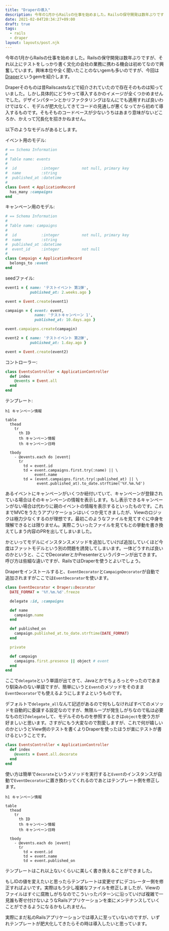 ```yaml
---
title: "Draperの導入"
description: 今年の1月からRailsの仕事を始めました。Railsの保守開発は数年ぶりですが、それ以上にテストをしっかり書く文化の会社の業務に携わる機会は初めてなので興奮しています。興味本位や全く聞いたことのないgemも多いのですが、今回はDraperというgemを紹介します。
date: 2021-02-04T20:34:27+09:00
draft: true
tags:
  - rails
  - draper
layout: layouts/post.njk
---
```


今年の1月からRailsの仕事を始めました。Railsの保守開発は数年ぶりですが、それ以上にテストをしっかり書く文化の会社の業務に携わる機会は初めてなので興奮しています。興味本位や全く聞いたことのないgemも多いのですが、今回は[Draper](https://github.com/drapergem/draper)というgemを紹介します。

<!--more-->

Draperそのものは昔Railscastsなどで紹介されていたので存在そのものは知っていました。しかし具体的にどうやって導入するかのイメージが全くつかめませんでした。デザインパターンとかリファクタリングはなんにでも適用すれば良いわけではなく、モデルが肥大化してきてコードの見通しが悪くなってから初めて導入するものです。そもそものコードベースが少ないうちはあまり意味がないどころか、かえって冗長化を招きかねません。

以下のようなモデルがあるとします。

イベント用のモデル:

```ruby
# == Schema Information
#
# Table name: events
#
#  id           :integer          not null, primary key
#  name         :string
#  published_at :datetime
#
class Event < ApplicationRecord
  has_many :campaigns
end
```

キャンペーン用のモデル:

```ruby
# == Schema Information
#
# Table name: campaigns
#
#  id           :integer          not null, primary key
#  name         :string
#  published_at :datetime
#  event_id     :integer          not null
#
class Campaign < ApplicationRecord
  belongs_to :event
end
```

seedファイル:

```ruby
event1 = { name: 'テストイベント 第1弾',
           published_at: 2.weeks.ago }

event = Event.create(event1)

campaign = { event: event,
             name: 'テストキャンペーン 1',
             published_at: 10.days.ago }

event.campaigns.create(campagin)

event2 = { name: 'テストイベント 第2弾',
           published_at: 1.day.ago }

event = Event.create(event2)
```

コントローラー:

```ruby
class EventsController < ApplicationController
  def index
    @events = Event.all
  end
end
```

テンプレート:

```pug
h1 キャンペーン情報

table
  thead
    tr
      th ID
      th キャンペーン情報
      th キャンペーン日時

  tbody
    - @events.each do |event|
      tr
        td = event.id
        td = event.campaigns.first.try(:name) || \
             event.name
        td = (event.campaigns.first.try(:published_at) || \
              event.published_at).to_date.strftime('%Y.%m.%d')
```

あるイベントにキャンペーンがいくつか紐付いていて、キャンペーンが登録されている場合はそのキャンペーンの情報を表示します。もし表示できるキャンペーンがない場合は代わりに親のイベントの情報を表示するといったものです。これまでMVCをうたうアプリケーションはいくつか見てきましたが、Viewのロジックは極力少なくするのが理想です。最初このようなファイルを見てすぐに中身を理解できるとは限りません。実際こういったファイルを見てもとの挙動を書き換えてしまう内容のPRを出してしまいました。

かといってモデルにインスタンスメソッドを追加していけば追加していくほど今度はファットモデルという別の問題を誘発してしまいます。一体どうすれば良いのかというと、ここでDecoraterとかPresenterというパターンが出てきます。呼び方は些細な違いですが、RailsではDraperを使うとよいでしょう。

Draperをインストールすると、`EventDecorator`と`CampaignDecorator`が自動で追加されますがここでは`EventDecorator`を使います。

```ruby
class EventDecorator < Draper::Decorator
  DATE_FORMAT = '%Y.%m.%d'.freeze

  delegate :id, :campaigns

  def name
    campaign.name
  end

  def published_on
    campaign.published_at.to_date.strftime(DATE_FORMAT)
  end

  private

  def campaign
    campaigns.first.presence || object # event
  end
end
```

ここで`delegate`という単語が出てきて、Javaとかでちょろっとやったのであまり馴染みのない単語ですが、簡単にいうと`Event`のメソッドをそのまま`EventDecorator`でも使えるようにしますよというものです。

デフォルトで`delegate_all`なんて記述があるので何もしなければすべてのメソッドを自動的に委譲する設定なのですが、無限ループが発生しがちなので私は必要なものだけ`delegate`して、モデルそのものを参照するときは`object`を使う方が好ましいと思います。さすがにもう大変なので割愛しますが、これで何が嬉しいのかというとView側のテストを書くよりDraperを使ったほうが楽にテストが書けるということです。

```ruby
class EventsController < ApplicationController
  def index
    @events = Event.all.decorate
  end
end
```

使い方は簡単で`decorate`というメソッドを実行すると`Event`のインスタンスが自動で`EventDecorator`に置き換わってくれるのであとはテンプレート側を修正します。

```pug
h1 キャンペーン情報

table
  thead
    tr
      th ID
      th キャンペーン情報
      th キャンペーン日時

  tbody
    - @events.each do |event|
      tr
        td = event.id
        td = event.name
        td = event.published_on
```

テンプレートはこれ以上ないくらいに美しく書き換えることができました。

もしIDの値を変えたいと思ったらテンプレートは変更せずにデコレーター側を修正すればよいです。実際はもう少し複雑なファイルを修正しましたが、Viewのファイルはすぐに腐敗しがちなのでこういったパターンに沿っていけば複雑で一見誰も寄せ付けないようなRailsアプリケーションを楽にメンテナンスしていくことができるようになるかもしれません。

実際にまだ私のRailsアプリケーションでは導入に至っていないのですが、いずれテンプレートが肥大化してきたらその時は導入したいと思っています。
